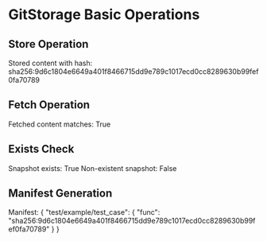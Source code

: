 # GitStorage Basic Operations


## Store Operation

Stored content with hash: sha256:9d6c1804e6649a401f8466715dd9e789c1017ecd0cc8289630b99fef0fa70789

## Fetch Operation

Fetched content matches: True

## Exists Check

Snapshot exists: True
Non-existent snapshot: False

## Manifest Generation

Manifest: {
  "test/example/test_case": {
    "func": "sha256:9d6c1804e6649a401f8466715dd9e789c1017ecd0cc8289630b99fef0fa70789"
  }
}
